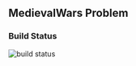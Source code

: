 ## MedievalWars Problem
### Build Status
![build status](https://github.com/amitdash291/medievalwars/actions/workflows/build.yml/badge.svg?branch=main)

